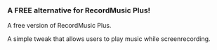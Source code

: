 ### A FREE alternative for RecordMusic Plus!

A free version of RecordMusic Plus.

A simple tweak that allows users to play music while screenrecording.

